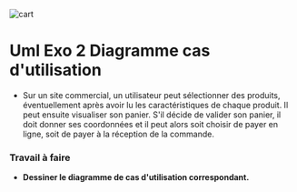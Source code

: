 
![cart](https://www.exante.ca/wp-content/uploads/2015/03/1stopshoppingcart.jpg)

# Uml Exo 2 Diagramme cas d'utilisation

* Sur un site commercial, un utilisateur peut sélectionner des produits,  
éventuellement après avoir lu les caractéristiques de chaque produit. 
Il peut ensuite visualiser son panier. S'il décide de valider son panier, 
il doit donner ses coordonnées et il peut alors soit choisir de payer en ligne, 
soit de payer à la réception de la commande. 
 
### Travail à faire
* **Dessiner le diagramme de cas d'utilisation correspondant.**